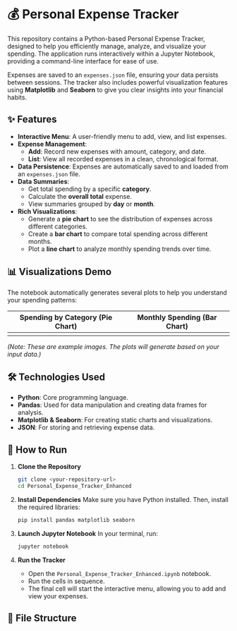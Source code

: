 # 💰 Personal Expense Tracker

This repository contains a Python-based Personal Expense Tracker, designed to help you efficiently manage, analyze, and visualize your spending. The application runs interactively within a Jupyter Notebook, providing a command-line interface for ease of use.

Expenses are saved to an `expenses.json` file, ensuring your data persists between sessions. The tracker also includes powerful visualization features using **Matplotlib** and **Seaborn** to give you clear insights into your financial habits.

## ✨ Features

* **Interactive Menu**: A user-friendly menu to add, view, and list expenses. 
* **Expense Management**:
    * **Add**: Record new expenses with amount, category, and date. 
    * **List**: View all recorded expenses in a clean, chronological format. 
* **Data Persistence**: Expenses are automatically saved to and loaded from an `expenses.json` file. 
* **Data Summaries**:
    * Get total spending by a specific **category**. 
    * Calculate the **overall total** expense. 
    * View summaries grouped by **day** or **month**. 
* **Rich Visualizations**:
    * Generate a **pie chart** to see the distribution of expenses across different categories. 
    * Create a **bar chart** to compare total spending across different months. 
    * Plot a **line chart** to analyze monthly spending trends over time.

## 📊 Visualizations Demo

The notebook automatically generates several plots to help you understand your spending patterns:

| Spending by Category (Pie Chart)                | Monthly Spending (Bar Chart)                   |
| :----------------------------------------------: | :--------------------------------------------: |
|  |  |

*(Note: These are example images. The plots will generate based on your input data.)*

## 🛠️ Technologies Used

* **Python**: Core programming language.
* **Pandas**: Used for data manipulation and creating data frames for analysis.
* **Matplotlib & Seaborn**: For creating static charts and visualizations.
* **JSON**: For storing and retrieving expense data.

## 🚀 How to Run

1.  **Clone the Repository**
    ```bash
    git clone <your-repository-url>
    cd Personal_Expense_Tracker_Enhanced
    ```

2.  **Install Dependencies**
    Make sure you have Python installed. Then, install the required libraries:
    ```bash
    pip install pandas matplotlib seaborn
    ```

3.  **Launch Jupyter Notebook**
    In your terminal, run:
    ```bash
    jupyter notebook
    ```

4.  **Run the Tracker**
    * Open the `Personal_Expense_Tracker_Enhanced.ipynb` notebook.
    * Run the cells in sequence.
    * The final cell will start the interactive menu, allowing you to add and view your expenses. 

## 📁 File Structure
